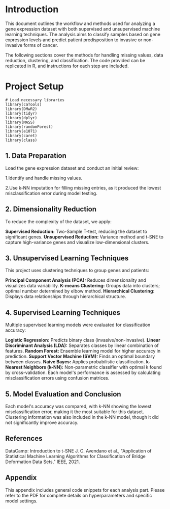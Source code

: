 
# Introduction
This document outlines the workflow and methods used for analyzing a gene expression dataset with both supervised and unsupervised machine learning techniques. The analysis aims to classify samples based on gene expression levels and predict patient predisposition to invasive or non-invasive forms of cancer.

The following sections cover the methods for handling missing values, data reduction, clustering, and classification. The code provided can be replicated in R, and instructions for each step are included.

# Project Setup

```{r setup, include=FALSE}
# Load necessary libraries
library(caTools)
library(DMwR2)
library(tidyr)
library(dplyr)
library(MASS)
library(randomForest)
library(e1071)
library(caret)
library(class)
```

## 1. Data Preparation
Load the gene expression dataset and conduct an initial review:

1.Identify and handle missing values.

2.Use k-NN imputation for filling missing entries, as it produced the lowest misclassification error during model testing.

## 2. Dimensionality Reduction
To reduce the complexity of the dataset, we apply:

**Supervised Reduction:** Two-Sample T-test, reducing the dataset to significant genes.
**Unsupervised Reduction:** Variance method and t-SNE to capture high-variance genes and visualize low-dimensional clusters.

## 3. Unsupervised Learning Techniques
This project uses clustering techniques to group genes and patients:

**Principal Component Analysis (PCA):** Reduces dimensionality and visualizes data variability.
**K-means Clustering:** Groups data into clusters; optimal number determined by elbow method.
**Hierarchical Clustering:** Displays data relationships through hierarchical structure.

## 4. Supervised Learning Techniques
Multiple supervised learning models were evaluated for classification accuracy:

**Logistic Regression:** Predicts binary class (invasive/non-invasive).
**Linear Discriminant Analysis (LDA):** Separates classes by linear combination of features.
**Random Forest:** Ensemble learning model for higher accuracy in prediction.
**Support Vector Machine (SVM):** Finds an optimal boundary between classes.
**Naive Bayes:** Applies probabilistic classification.
**k-Nearest Neighbors (k-NN):** Non-parametric classifier with optimal k found by cross-validation.
Each model's performance is assessed by calculating misclassification errors using confusion matrices.

## 5. Model Evaluation and Conclusion
Each model's accuracy was compared, with k-NN showing the lowest misclassification error, making it the most suitable for this dataset.
Clustering information was also included in the k-NN model, though it did not significantly improve accuracy.

## References
DataCamp: Introduction to t-SNE
J. C. Avendano et al., "Application of Statistical Machine Learning Algorithms for Classification of Bridge Deformation Data Sets," IEEE, 2021.

## Appendix
This appendix includes general code snippets for each analysis part. Please refer to the PDF for complete details on hyperparameters and specific model settings.

